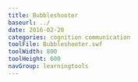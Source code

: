 ```yaml
---
title: Bubbleshooter
baseurl: ../
date: 2016-02-20
categories: cognition communication
toolFile: Bubbleshooter.swf
toolWidth: 800
toolHeight: 600
navGroup: learningtools
---
```

